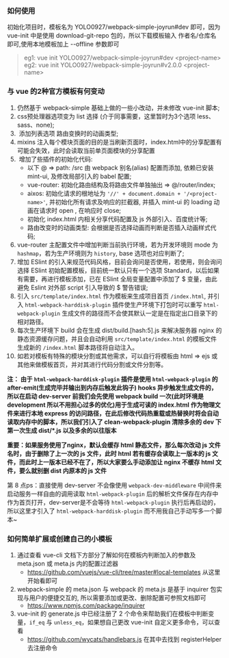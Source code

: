 ﻿### 如何使用

初始化项目时，模板名为 YOLO0927/webpack-simple-joyrun#dev 即可，因为 vue-init 中是使用 download-git-repo 包的，所以下载模板输入 作者名/仓库名 即可,使用本地模板加上 --offline 参数即可
> eg1: vue init YOLO0927/webpack-simple-joyrun#dev \<project-name\>   
> eg2: vue init YOLO0927/webpack-simple-joyrun#v2.0.0 \<project-name\>


### 与 vue 的2种官方模板有何变动
1.  仍然基于 webpack-simple 基础上做的一些小改动，并未修改 vue-init 脚本;
2.  css预处理器选项变为 list 选择 (介于同事需要，这里暂时为3个选项 less、sass、none);
3.  添加列表选项 路由变换时的动画类型;
4.  mixins 注入每个模块页面的目的是当刷新页面时，index.html中的分享配置有可能会失效，此时会读取当前单页面模块的分享配置
5.  增加了些插件的初始化代码:
    + 以下 @ => path: /src 由 webpack 别名(alias) 配置而添加, 依赖已安装 mint-ui, 及修改局部引入的 babel 配置;
    + vue-router: 初始化路由结构及将路由文件单独抽出 => @/router/index;
    + aixos: 初始化请求的根地址为 `'//' + document.domain + '/<project-name>'`, 并初始化所有请求及响应的拦截器, 并插入 mint-ui 的 loading 动画在请求时 open , 在响应时 close;
    + 初始化 index.html 内相关分享代码配置及 js 外部引入、百度统计等;
    + 路由改变时的动画类型: 会根据是否选择动画而判断是否插入动画样式代码;
6.  vue-router 主配置文件中增加判断当前执行环境，若为开发环境则 mode 为 `hashmap`，若为生产环境则为 `history`, base 选项也对应判断了;
7.  增加 ESlint 的引入来规范代码风格，目前会询问是否使用，若使用，则会询问选择 ESlint 初始配置模板，目前统一默认只有一个选项 Standard，以后如果有需要，再进行模板添加，已在 ESlint 全局变量配置中添加了 $ 变量，由此避免 Eslint 对外部 script 引入导致的 $ 警告错误;
8.  引入 `src/template/index.html` 作为模板来生成项目首页 `/index.html`, 并引入 `html-webpack-harddisk-plugin` 插件使生产环境下打包时可以重写 `html-webpack-plugin` 生成文件的路径而不会使其默认一定是在指定出口目录下的相对路径。
9.  每次生产环境下 build 会在生成 dist/build.[hash:5].js 来解决服务器 nginx 的静态资源缓存问题，并且会自动利用 `src/template/index.html` 的模板文件生成新的 `/index.html` 脚本路径将自动注入。
10. 如若对模板有特殊的模块分割或其他需求，可以自行将模板由 html => ejs 或其他来做模板首页，并对其进行代码分割或文件分割等。

**注： 由于 `html-webpack-harddisk-plugin` 插件是使用 `html-webpack-plugin` 的 after-emit(生成完毕并输出到内存后触发此钩子) hooks 异步触发生成文件的，所以在启动 dev-server 前我们会先使用 webpack build 一次(此时环境是 development 所以不用担心过多的优化)用于生成可读的 index.html 作为物理文件来进行本地 express 的访问路径，在此后修改代码热重载或热替换时将会自动读取内存中的脚本，所以我们引入了 clean-webpack-plugin 清除多余的 dev 下第一次生成 dist/*.js 以及多余的以往版本**

**重要：如果服务使用了nginx，默认会缓存 html 静态文件，那么每次改动 js 文件名时，由于删除了上一次的 js 文件，此时 html 若有缓存会读取上一版本的 js 文件，而此时上一版本已经不在了，所以大家要么手动添加让 nginx 不缓存 html 文件，要么就别删 dist 内原本的 js 文件**

  第 8 点ps：直接使用 dev-server 不会像使用 `webpack-dev-middleware` 中间件来启动服务一样自由的调用读取 `html-webpack-plugin` 后的解析文件保存在内存中作为首页打开，dev-server是不会等待 `html-webpack-plugin` 执行后再启动的，所以这里才引入了 `html-webpack-harddisk-plugin` 而不用我自己手动写多一个脚本~

### 如何简单扩展或创建自己的小模板
1. 通过查看 vue-cli 文档下方部分了解如何在模板内判断加入的参数及 meta.json 或 meta.js 内的配置过滤器
   + https://github.com/vuejs/vue-cli/tree/master#local-templates 从这里开始看即可
2. webpack-simple 的 meta.json 与 webpack 的 meta.js 是基于 inquirer 包实现与用户的便捷交互的, 所以需要添加或更改、删除配置可参照文档即可
   + https://www.npmjs.com/package/inquirer
3. vue-init 的 generate.js 中已经注册了 2 个命令来帮助我们在模板中判断变量，`if_eq` 与 `unless_eq`，如果想自己更改 vue-init 自定义更多命令，可以查看
   + https://github.com/wycats/handlebars.js 在其中去找到 registerHelper 去注册命令
